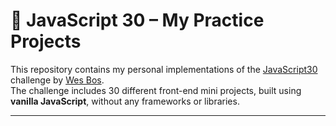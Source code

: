 # 🎯 JavaScript 30 – My Practice Projects

This repository contains my personal implementations of the [JavaScript30](https://javascript30.com/) challenge by [Wes Bos](https://wesbos.com).  
The challenge includes 30 different front-end mini projects, built using **vanilla JavaScript**, without any frameworks or libraries.

---
